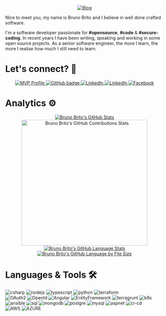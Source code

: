 <p align="center">
 <a href="https://www.brunobrito.net.br">
    <img src="https://github.com/brunohbrito/brunohbrito/blob/master/foote.png?raw=true" alt="Blog" />
  </a>
</p>

Nice to meet you, my name is Bruno Brito and I believe in well done crafted software.

I'm a software developer passionate for <b>#opensource</b>, <b>#code</b> & <b>#secure-coding</b>. In recent years I have been writing, speaking and working in some open source projects. As a senior software engineer, the more I learn, the more I realise how much I still need to learn.</p>

# Let's connect? 🤝

<p align="center">
  <a href="https://mvp.microsoft.com/en-us/PublicProfile/5003728">
    <img src="https://img.shields.io/badge/-MVP%20Profile-blue?style=for-the-badge&logo=Microsoft&logoColor=white&link=https://mvp.microsoft.com/en-us/PublicProfile/5003728" alt="MVP Profile" />
  </a>
  <a href="https://github.com/brunohbrito">
    <img src="https://img.shields.io/badge/-Github-000?style=for-the-badge&logo=Github&logoColor=white&link=https://github.com/brunohbrito" alt="GitHub badge" />
  </a>
  <a href="https://www.linkedin.com/in/bhdebrito">
    <img src="https://img.shields.io/badge/-LinkedIn-blue?style=for-the-badge&logo=Linkedin&logoColor=white&link=https://www.linkedin.com/in/bhdebrito/" alt="LinkedIn" />
  </a>
  <a href="https://www.instagram.com/bruno_hbrito">
    <img src="https://img.shields.io/badge/-Instagram-C13584?style=for-the-badge&labelColor=C13584&logo=instagram&logoColor=white&link=https://www.instagram.com/bruno_hbrito/" alt="LinkedIn" />
  </a>
  <a href="https://www.facebook.com/brunohbrito">
    <img src="https://img.shields.io/badge/-Facebook-blue?style=for-the-badge&labelColor=blue&logo=facebook&logoColor=white&link=https://www.facebook.com/brunohbrito/" alt="Facebook" />
  </a>
</p>

# Analytics ⚙️

<p align="center">
  <a href="https://awesome-github-stats.azurewebsites.net/index.html?user=brunohbrito&theme=bear&showIcons=true">
    <img  alt="Bruno Brito's GitHub Stats" src="https://awesome-github-stats.azurewebsites.net/user-stats/brunohbrito?theme=bear" />
  </a>
  <a href="#">
    <img  alt="Bruno Brito's GitHub Contributions Stats" width="400px" src="https://github-readme-streak-stats.herokuapp.com?user=brunohbrito&theme=tokyonight&background=FFFFFF" />
  </a>
  
  <a href="https://github-readme-stats-silk-xi.vercel.app/api/top-langs/?username=brunohbrito&theme=buefy&count_private=true">
    <img  alt="Bruno Brito's GitHub Language Stats" src="https://github-readme-stats-silk-xi.vercel.app/api/top-langs/?username=brunohbrito&theme=buefy&count_private=true" />
  </a>
  <a href="#">
    <img  alt="Bruno Brito's GitHub Language by File Size"  src="https://github.com/brunohbrito/github-stats/blob/master/generated/languages.svg" />
  </a>
</p>


# Languages & Tools 🛠

![csharp](https://img.shields.io/badge/-csharp-05122A?style=flat&color=green)&nbsp;![nodejs](https://img.shields.io/badge/-nodejs-05122A?style=flat&color=green)&nbsp;![typescript](https://img.shields.io/badge/-typescript-05122A?style=flat&color=green)&nbsp;![python](https://img.shields.io/badge/-python-05122A?style=flat&color=green)&nbsp;![terraform](https://img.shields.io/badge/-terraform-05122A?style=flat&color=green)&nbsp;  
![OAuth2](https://img.shields.io/badge/-OAuth2-05122A?style=flat&color=orange)&nbsp;![OpenId](https://img.shields.io/badge/-OpenId-05122A?style=flat&color=orange)&nbsp;![Angular](https://img.shields.io/badge/-Angular-05122A?style=flat&color=orange)&nbsp;![EntityFramework](https://img.shields.io/badge/-EntityFramework-05122A?style=flat&color=orange)&nbsp;![terragrunt](https://img.shields.io/badge/-terragrunt-05122A?style=flat&color=orange)&nbsp;![k8s](https://img.shields.io/badge/-k8s-05122A?style=flat&color=orange)&nbsp;![ansible](https://img.shields.io/badge/-ansible-05122A?style=flat&color=orange)&nbsp;![sql](https://img.shields.io/badge/-sql-05122A?style=flat&color=orange)&nbsp;![mongodb](https://img.shields.io/badge/-mongodb-05122A?style=flat&color=orange)&nbsp;![postgre](https://img.shields.io/badge/-postgre-05122A?style=flat&color=orange)&nbsp;![mysql](https://img.shields.io/badge/-mysql-05122A?style=flat&color=orange)&nbsp;![aspnet](https://img.shields.io/badge/-aspnet-05122A?style=flat&color=orange)&nbsp;![ci-cd](https://img.shields.io/badge/-devops-05122A?style=flat&color=orange)&nbsp;  
![AWS](https://img.shields.io/badge/-aws-05122A?style=flat&color=blue)&nbsp;![AZURE](https://img.shields.io/badge/-azure-05122A?style=flat&color=blue)&nbsp;  
